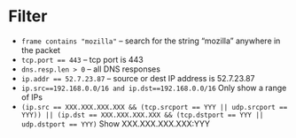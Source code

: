 Filter
=====
* `frame contains "mozilla"` – search for the string “mozilla” anywhere in the packet
* `tcp.port == 443` – tcp port is 443
* `dns.resp.len > 0` – all DNS responses
* `ip.addr == 52.7.23.87` – source or dest IP address is 52.7.23.87
* `ip.src==192.168.0.0/16 and ip.dst==192.168.0.0/16` Only show a range of IPs
* `(ip.src == XXX.XXX.XXX.XXX && (tcp.srcport == YYY || udp.srcport == YYY)) || (ip.dst == XXX.XXX.XXX.XXX && (tcp.dstport == YYY || udp.dstport == YYY)` Show XXX.XXX.XXX.XXX:YYY

